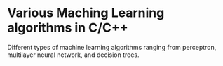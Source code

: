 # Various Maching Learning algorithms in C/C++
Different types of machine learning algorithms ranging from perceptron, multilayer neural network, and decision trees.
